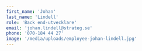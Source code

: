 ```yaml
---
first_name: 'Johan'
last_name: 'Lindell'
role: 'Back end-utvecklare'
email: 'johan.lindell@strateg.se'
phone: '070-184 44 27'
image: '/media/uploads/employee-johan-lindell.jpg'
---
```

